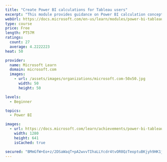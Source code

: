 ```yaml
---
title: "Create Power BI calculations for Tableau users"
excerpt: "This module provides guidance on Power BI calculation concepts, and how to create and edit calculations."
webUrl: https://docs.microsoft.com/en-us/learn/modules/power-bi-tableau-calculations/
type: course
price: Free
length: PT57M
ratings:
  count: 27
  average: 4.2222223
heat: 50

provider:
  name: Microsoft Learn
  domain: microsoft.com
  images:
    - url: /assets/images/organizations/microsoft.com-50x50.jpg
      width: 50
      height: 50

levels:
  - Beginner

topics:
  - Power BI

images:
  - url: https://docs.microsoft.com/learn/achievements/power-bi-tableau-calculations-social.png
    width: 1280
    height: 641
    isCached: true

secured: "BMmGfW+Eo+z/2DSaWaqT+pA2wvvTIhaLLYcdr4tvOR0QzTeoptuBKjyh9HK1jirN3lPPxvyuISKuvc+0VAlRwh4ZxR7JAghcMCBAEL03VN9zmDGdGULtQJBDVal9AH6T7qqjQzDHQ6Ra8s4Oh79KifbXuilBV8sfPcyNmXbtc4gHBB0tDXo5LlmWD1T3HOEBPB7peTxERBweq7t3Yr2VMVaXSfccq1LuaG0Ao7nD5HfoDC07vCgRxaenOEqPtQULDBQYgDOfDgFY6eQu8zVYbmtc6PFlg8zPv1jBsHsQLtTuV5bWvi+mOPL5fbCBNAtWWwKT1/4u0LFRBQ/cU5SPYxgRl75XuEOU4ClJx8emq3x4e5pGcRLjQ8j+xS7zbXLrtrYz2IQTyQ6Z6aNlYjPwRm0Zn0j/vFC9rKcoIfwjAMM=;iH/o+7feqhUAcRw/328bCw=="
---
```


